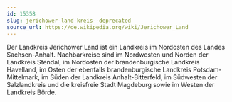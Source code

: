 ```yaml
---
id: 15358
slug: jerichower-land-kreis--deprecated
source_url: https://de.wikipedia.org/wiki/Jerichower_Land
---
```


Der Landkreis Jerichower Land ist ein Landkreis im Nordosten des Landes Sachsen-Anhalt. Nachbarkreise sind im Nordwesten und Norden der Landkreis Stendal, im Nordosten der brandenburgische Landkreis Havelland, im Osten der ebenfalls brandenburgische Landkreis Potsdam-Mittelmark, im Süden der Landkreis Anhalt-Bitterfeld, im Südwesten der Salzlandkreis und die kreisfreie Stadt Magdeburg sowie im Westen der Landkreis Börde.
